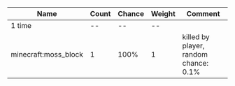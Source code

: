 | Name                 | Count | Chance | Weight | Comment                               |
| -------------------- | ----- | ------ | ------ | ------------------------------------- |
| 1 time               |    -- |     -- |     -- |                                       |
| minecraft:moss_block |     1 |   100% |      1 | killed by player, random chance: 0.1% |